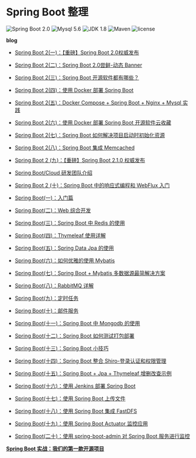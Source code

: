 Spring Boot 整理
=========================

![Spring Boot 2.0](https://img.shields.io/badge/Spring%20Boot-2.0-brightgreen.svg)
![Mysql 5.6](https://img.shields.io/badge/Mysql-5.6-blue.svg)
![JDK 1.8](https://img.shields.io/badge/JDK-1.8-brightgreen.svg)
![Maven](https://img.shields.io/badge/Maven-3.5.0-yellowgreen.svg)
![license](https://img.shields.io/badge/license-MPL--2.0-blue.svg)

**blog**
- [Spring Boot 2(一)：【重磅】Spring Boot 2.0权威发布](http://www.ityouknow.com/springboot/2018/03/01/spring-boot-2.0.html)  
- [Spring Boot 2(二)：Spring Boot 2.0尝鲜-动态 Banner](http://www.ityouknow.com/springboot/2018/03/03/spring-boot-banner.html)  
- [Spring Boot 2(三)：Spring Boot 开源软件都有哪些？](http://www.ityouknow.com/springboot/2018/03/05/spring-boot-open-source.html)  
- [Spring Boot 2(四)：使用 Docker 部署 Spring Boot](http://www.ityouknow.com/springboot/2018/03/19/spring-boot-docker.html)  
- [Spring Boot 2(五)：Docker Compose + Spring Boot + Nginx + Mysql 实践](http://www.ityouknow.com/springboot/2018/03/28/dockercompose-springboot-mysql-nginx.html)  
- [Spring Boot 2(六)：使用 Docker 部署 Spring Boot 开源软件云收藏](http://www.ityouknow.com/springboot/2018/04/02/docker-favorites.html) 
- [Spring Boot 2(七)：Spring Boot 如何解决项目启动时初始化资源](http://www.ityouknow.com/springboot/2018/05/03/spring-boot-commandLineRunner.html) 
- [Spring Boot 2(八)：Spring Boot 集成 Memcached](http://www.ityouknow.com/springboot/2018/09/01/spring-boot-memcached.html) 
- [Spring Boot 2 (九)：【重磅】Spring Boot 2.1.0 权威发布](http://www.ityouknow.com/springboot/2018/11/03/spring-boot-2.1.html) 
- [Spring Boot/Cloud 研发团队介绍](http://www.ityouknow.com/springboot/2019/01/03/spring-pivotal.html) 
- [Spring Boot 2 (十)：Spring Boot 中的响应式编程和 WebFlux 入门](http://www.ityouknow.com/springboot/2019/02/12/spring-boot-webflux.html) 

- [Spring Boot(一)：入门篇](http://www.ityouknow.com/springboot/2016/01/06/spring-boot-quick-start.html)
- [Spring Boot(二)：Web 综合开发](http://www.ityouknow.com/springboot/2016/02/03/spring-boot-web.html)
- [Spring Boot(三)：Spring Boot 中 Redis 的使用](http://www.ityouknow.com/springboot/2016/03/06/spring-boot-redis.html)
- [Spring Boot(四)：Thymeleaf 使用详解](http://www.ityouknow.com/springboot/2016/05/01/spring-boot-thymeleaf.html)
- [Spring Boot(五)：Spring Data Jpa 的使用](http://www.ityouknow.com/springboot/2016/08/20/spring-boot-jpa.html)
- [Spring Boot(六)：如何优雅的使用 Mybatis](http://www.ityouknow.com/springboot/2016/11/06/spring-boot-mybatis.html)
- [Spring Boot(七)：Spring Boot + Mybatis 多数据源最简解决方案](http://www.ityouknow.com/springboot/2016/11/25/spring-boot-multi-mybatis.html)
- [Spring Boot(八)：RabbitMQ 详解](http://www.ityouknow.com/springboot/2016/11/30/spring-boot-rabbitMQ.html)
- [Spring Boot(九)：定时任务](http://www.ityouknow.com/springboot/2016/12/02/spring-boot-scheduler.html)
- [Spring Boot(十)：邮件服务](http://www.ityouknow.com/springboot/2017/05/06/spring-boot-mail.html)
- [Spring Boot(十一)：Spring Boot 中 Mongodb 的使用](http://www.ityouknow.com/springboot/2017/05/08/spring-boot-mongodb.html)
- [Spring Boot(十二)：Spring Boot 如何测试打包部署](http://www.ityouknow.com/springboot/2017/05/09/spring-boot-deploy.html)
- [Spring Boot(十三)：Spring Boot 小技巧](http://www.ityouknow.com/springboot/2017/06/22/spring-boot-tips.html)
- [Spring Boot(十四)：Spring Boot 整合 Shiro-登录认证和权限管理](http://www.ityouknow.com/springboot/2017/06/26/spring-boot-shiro.html)
- [Spring Boot(十五)：Spring Boot + Jpa + Thymeleaf 增删改查示例](http://www.ityouknow.com/springboot/2017/09/23/spring-boot-jpa-thymeleaf-curd.html)  
- [Spring Boot(十六)：使用 Jenkins 部署 Spring Boot](http://www.ityouknow.com/springboot/2017/11/11/spring-boot-jenkins.html)
- [Spring Boot(十七)：使用 Spring Boot 上传文件](http://www.ityouknow.com/springboot/2018/01/12/spring-boot-upload-file.html)   
- [Spring Boot(十八)：使用 Spring Boot 集成 FastDFS](http://www.ityouknow.com/springboot/2018/01/16/spring-boot-fastdfs.html)   
- [Spring Boot(十九)：使用 Spring Boot Actuator 监控应用](http://www.ityouknow.com/springboot/2018/02/06/spring-boot-actuator.html)   
- [Spring Boot(二十)：使用 spring-boot-admin 对 Spring Boot 服务进行监控](http://www.ityouknow.com/springboot/2018/02/11/spring-boot-admin.html)   

**[Spring Boot 实战：我们的第一款开源项目](http://www.ityouknow.com/springboot/2016/09/26/spring-boot-opensource-favorites.html)**

